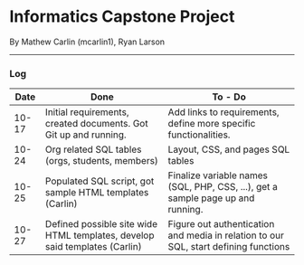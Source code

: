 # Informatics Capstone Project


By Mathew Carlin (mcarlin1), Ryan Larson


---

### Log

| Date | Done | To - Do |
|------|------|---------|
|10-17| Initial requirements, created documents. Got Git up and running. | Add links to requirements, define more specific functionalities. |
| 10-24 | Org related SQL tables (orgs, students, members) | Layout, CSS, and pages SQL tables |
| 10-25| Populated SQL script, got sample HTML templates (Carlin) | Finalize variable names (SQL, PHP, CSS, ...), get a sample page up and running. |
| 10-27 | Defined possible site wide HTML templates, develop said templates (Carlin) | Figure out authentication and media in relation to our SQL, start defining functions |
